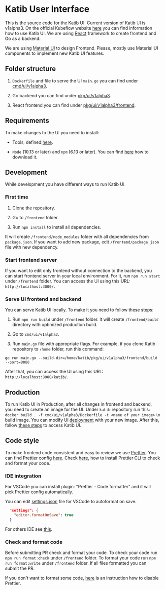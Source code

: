 # Katib User Interface

This is the source code for the Katib UI. Current version of Katib UI is v1alpha3. On the official Kubeflow website [here](https://www.kubeflow.org/docs/components/hyperparameter-tuning/experiment/#running-the-experiment-from-the-katib-ui) you can find information how to use Katib UI.
We are using [React](https://reactjs.org/) framework to create frontend and Go as a backend.

We are using [Material UI](https://material-ui.com/) to design Frontend. Please, mostly use Material UI components to implement new Katib UI features.

## Folder structure

1. `Dockerfile` and file to serve the UI `main.go` you can find under [cmd/ui/v1alpha3](https://github.com/kubeflow/katib/tree/master/cmd/ui/v1alpha3).

2. Go backend you can find under [pkg/ui/v1alpha3](https://github.com/kubeflow/katib/tree/master/pkg/ui/v1alpha3).

3. React frontend you can find under [pkg/ui/v1alpha3/frontend](https://github.com/kubeflow/katib/tree/master/pkg/ui/v1alpha3/frontend).

## Requirements

To make changes to the UI you need to install:

- Tools, defined [here](https://github.com/kubeflow/katib/blob/master/docs/developer-guide.md#requirements).

- `Node` (10.13 or later) and `npm` (6.13 or later). You can find [here](https://nodejs.org/en/download/) how to download it.

## Development

While development you have different ways to run Katib UI.

### First time

1. Clone the repository.

2. Go to `/frontend` folder.

3. Run `npm install` to install all dependencies.

It will create `/frontend/node_modules` folder with all dependencies from `package.json`. If you want to add new package, edit `/frontend/package.json` file with new dependency.

### Start frontend server

If you want to edit only frontend without connection to the backend, you can start frontend server in your local environment. For it, run `npm run start` under `/frontend` folder. You can access the UI using this URL: `http://localhost:3000/`.

### Serve UI frontend and backend

You can serve Katib UI locally. To make it you need to follow these steps:

1. Run `npm run build` under `/frontend` folder. It will create `/frontend/build` directory with optimized production build.

2. Go to `cmd/ui/v1alpha3`.

3. Run `main.go` file with appropriate flags. For example, if you clone Katib repository to `/home` folder, run this command:

```
go run main.go --build-dir=/home/katib/pkg/ui/v1alpha3/frontend/build --port=8080
```

After that, you can access the UI using this URL: `http://localhost:8080/katib/`.

## Production

To run Katib UI in Production, after all changes in frontend and backend, you need to create an image for the UI. Under `katib` repository run this: `docker build . -f cmd/ui/v1alpha3/Dockerfile -t <name of your image>` to build image. You can modify UI [deployment](https://github.com/kubeflow/katib/blob/master/manifests/v1alpha3/ui/deployment.yaml#L24) with your new image. After this, follow [these steps](https://www.kubeflow.org/docs/components/hyperparameter-tuning/hyperparameter/#accessing-the-katib-ui) to access Katib UI.

## Code style

To make frontend code consistent and easy to review we use [Prettier](https://prettier.io/). You can find Prettier config [here](https://github.com/kubeflow/katib/tree/master/pkg/ui/v1alpha3/frontend/.prettierrc.yaml).
Check [here](https://prettier.io/docs/en/install.html), how to install Prettier CLI to check and format your code.

### IDE integration

For VSCode you can install plugin: "Prettier - Code formatter" and it will pick Prettier config automatically.

You can edit [settings.json](https://code.visualstudio.com/docs/getstarted/settings#_settings-file-locations) file for VSCode to autoformat on save.

```json
  "settings": {
    "editor.formatOnSave": true
  }
```

For others IDE see [this](https://prettier.io/docs/en/editors.html).

### Check and format code

Before submitting PR check and format your code. To check your code run `npm run format:check` under `/frontend` folder. To format your code run `npm run format:write` under `/frontend` folder.
If all files formatted you can submit the PR.

If you don't want to format some code, [here](https://prettier.io/docs/en/ignore.html) is an instruction how to disable Prettier.
